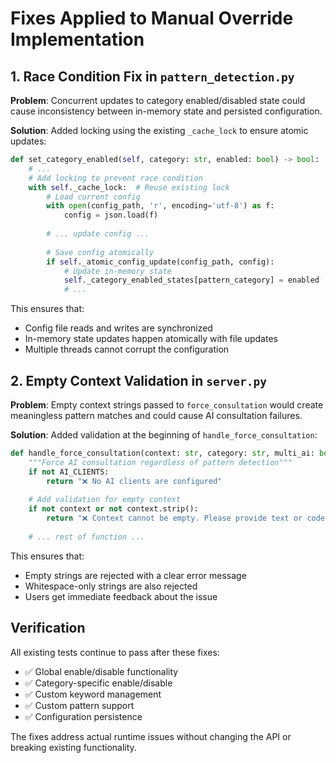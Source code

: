 # Fixes Applied to Manual Override Implementation

## 1. Race Condition Fix in `pattern_detection.py`

**Problem**: Concurrent updates to category enabled/disabled state could cause inconsistency between in-memory state and persisted configuration.

**Solution**: Added locking using the existing `_cache_lock` to ensure atomic updates:

```python
def set_category_enabled(self, category: str, enabled: bool) -> bool:
    # ...
    # Add locking to prevent race condition
    with self._cache_lock:  # Reuse existing lock
        # Load current config
        with open(config_path, 'r', encoding='utf-8') as f:
            config = json.load(f)
        
        # ... update config ...
        
        # Save config atomically
        if self._atomic_config_update(config_path, config):
            # Update in-memory state
            self._category_enabled_states[pattern_category] = enabled
            # ...
```

This ensures that:
- Config file reads and writes are synchronized
- In-memory state updates happen atomically with file updates
- Multiple threads cannot corrupt the configuration

## 2. Empty Context Validation in `server.py`

**Problem**: Empty context strings passed to `force_consultation` would create meaningless pattern matches and could cause AI consultation failures.

**Solution**: Added validation at the beginning of `handle_force_consultation`:

```python
def handle_force_consultation(context: str, category: str, multi_ai: bool = False) -> str:
    """Force AI consultation regardless of pattern detection"""
    if not AI_CLIENTS:
        return "❌ No AI clients are configured"
    
    # Add validation for empty context
    if not context or not context.strip():
        return "❌ Context cannot be empty. Please provide text or code to analyze."
    
    # ... rest of function ...
```

This ensures that:
- Empty strings are rejected with a clear error message
- Whitespace-only strings are also rejected
- Users get immediate feedback about the issue

## Verification

All existing tests continue to pass after these fixes:
- ✅ Global enable/disable functionality
- ✅ Category-specific enable/disable
- ✅ Custom keyword management
- ✅ Custom pattern support
- ✅ Configuration persistence

The fixes address actual runtime issues without changing the API or breaking existing functionality.